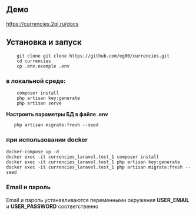 

## Демо

https://currencies.2ql.ru/docs


## Установка и запуск

```shell
    git clone git clone https://github.com/eg00/currencies.git
    cd currencies
    cp .env.example .env
```

### в локальной среде:

```shell
    composer install
    php artisan key:generate
    php artisan serve
```
**Настроить параметры БД в файле .env**

```shell
   php artisan migrate:fresh --seed
```

### при использовании docker
```shell
docker-compose up -d
docker exec -it currencies_laravel.test_1 composer install  
docker exec -it currencies_laravel.test_1 php artisan key:generate
docker exec -it currencies_laravel.test_1 php artisan migrate:fresh --seed
```

### Email и пароль

Email и пароль устанавливаются переменными окружения **USER_EMAIL** и **USER_PASSWORD** соответственно

